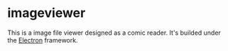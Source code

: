 # imageviewer
This is a image file viewer designed as a comic reader. 
It's builded under the [Electron](https://github.com/atom/electron) framework.

